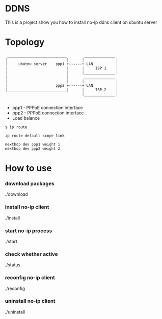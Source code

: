 # DDNS

This is a project show you how to install no-ip ddns client on ubuntu server

# Topology
  ```
   ___________________________        ______________
  |                           |      |              |  
  |     ubutnu server    ppp1 +------+ LAN          |
  |                           |      |     ISP 1    |
  |                           |      |______________|
  |                           |       ______________
  |                           |      |              |  
  |                      ppp2 +------+ LAN          |
  |___________________________|      |     ISP 2    |
                                     |______________|
                                   
  ```

* ppp1 - PPPoE connection interface 
* ppp2 - PPPoE connection interface
* Load balance 
```
$ ip route

ip route default scope link

nexthop dev ppp1 weight 1
nexthop dev ppp2 weight 2 

```

# How to use

### download packages
./download


### install no-ip client
./install

### start no-ip process
./start

### check whether active 
./status


### reconfig no-ip client
./reconfig


### uninstall no-ip client 
./uninstall
